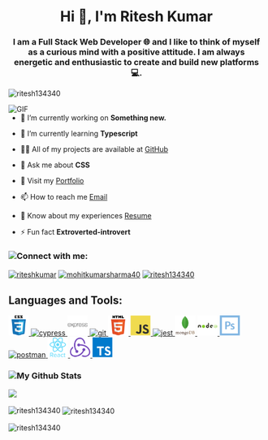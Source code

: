 <h1 align="center">Hi 👋, I'm Ritesh Kumar</h1>

<h3 align="center">I am a Full Stack Web Developer 🌐 and I like to think of myself as a curious mind with a positive attitude. I am always energetic and enthusiastic to create and build new platforms 💻.</h3>

<p align="left"> <img src="https://komarev.com/ghpvc/?username=ritesh134340&label=Profile%20views&color=0e75b6&style=flat" alt="ritesh134340" /> </p>


<img align="right" alt="GIF" src="https://www.aalpha.net/wp-content/uploads/2020/12/full-stack-development.gif" width="550px"/>

- 🔭 I’m currently working on **Something new.**

- 🌱 I’m currently learning **Typescript**

- 👨‍💻 All of my projects are available at [GitHub](https://ritesh134340.github.io/)

- 💬 Ask me about **CSS**

- 👨‍ Visit my [Portfolio](https://ritesh134340.github.io/)

- 📫 How to reach me [Email](mailto:riteshkumar134340@gmail.com)

- 📄 Know about my experiences [Resume](https://drive.google.com/file/d/1kY_wIb3m12dG8qCaamZeiPqXhiq5SA9P/view?usp=sharing)

- ⚡ Fun fact **Extroverted-introvert**

<h3 align="left"><img width="30px" margin-right="10px" src="https://emojis.slackmojis.com/emojis/images/1579216111/7550/pikachu_wave.gif?1579216111"></img>Connect with me:</h3>
<p align="left">
<a href="https://twitter.com/riteshkumar" target="blank"><img align="center" src="https://raw.githubusercontent.com/rahuldkjain/github-profile-readme-generator/master/src/images/icons/Social/twitter.svg" alt="riteshkumar" height="30" width="40" /></a>
  <a href="https://codesandbox.io/u/Ritesh134340" target="blank"><img align="center" src="https://raw.githubusercontent.com/rahuldkjain/github-profile-readme-generator/master/src/images/icons/Social/codesandbox.svg" alt="mohitkumarsharma40" height="30" width="40" /></a>
<a href="https://linkedin.com/in/ritesh134340" target="blank"><img align="center" src="https://raw.githubusercontent.com/rahuldkjain/github-profile-readme-generator/master/src/images/icons/Social/linked-in-alt.svg" alt="ritesh134340" height="30" width="40" /></a>

</p>

<h2 align="left">Languages and Tools:</h2>
<p align="left"> <a href="https://www.w3schools.com/css/" target="_blank" rel="noreferrer"> <img src="https://raw.githubusercontent.com/devicons/devicon/master/icons/css3/css3-original-wordmark.svg" alt="css3" width="40" height="40"/> </a> <a href="https://www.cypress.io" target="_blank" rel="noreferrer"> <img src="https://raw.githubusercontent.com/simple-icons/simple-icons/6e46ec1fc23b60c8fd0d2f2ff46db82e16dbd75f/icons/cypress.svg" alt="cypress" width="40" height="40"/> </a> <a href="https://expressjs.com" target="_blank" rel="noreferrer"> <img src="https://raw.githubusercontent.com/devicons/devicon/master/icons/express/express-original-wordmark.svg" alt="express" width="40" height="40"/> </a> <a href="https://git-scm.com/" target="_blank" rel="noreferrer"> <img src="https://www.vectorlogo.zone/logos/git-scm/git-scm-icon.svg" alt="git" width="40" height="40"/> </a> <a href="https://www.w3.org/html/" target="_blank" rel="noreferrer"> <img src="https://raw.githubusercontent.com/devicons/devicon/master/icons/html5/html5-original-wordmark.svg" alt="html5" width="40" height="40"/> </a> <a href="https://developer.mozilla.org/en-US/docs/Web/JavaScript" target="_blank" rel="noreferrer"> <img src="https://raw.githubusercontent.com/devicons/devicon/master/icons/javascript/javascript-original.svg" alt="javascript" width="40" height="40"/> </a> <a href="https://jestjs.io" target="_blank" rel="noreferrer"> <img src="https://www.vectorlogo.zone/logos/jestjsio/jestjsio-icon.svg" alt="jest" width="40" height="40"/> </a> <a href="https://www.mongodb.com/" target="_blank" rel="noreferrer"> <img src="https://raw.githubusercontent.com/devicons/devicon/master/icons/mongodb/mongodb-original-wordmark.svg" alt="mongodb" width="40" height="40"/> </a> <a href="https://nodejs.org" target="_blank" rel="noreferrer"> <img src="https://raw.githubusercontent.com/devicons/devicon/master/icons/nodejs/nodejs-original-wordmark.svg" alt="nodejs" width="40" height="40"/> </a> <a href="https://www.photoshop.com/en" target="_blank" rel="noreferrer"> <img src="https://raw.githubusercontent.com/devicons/devicon/master/icons/photoshop/photoshop-line.svg" alt="photoshop" width="40" height="40"/> </a> <a href="https://postman.com" target="_blank" rel="noreferrer"> <img src="https://www.vectorlogo.zone/logos/getpostman/getpostman-icon.svg" alt="postman" width="40" height="40"/> </a> <a href="https://reactjs.org/" target="_blank" rel="noreferrer"> <img src="https://raw.githubusercontent.com/devicons/devicon/master/icons/react/react-original-wordmark.svg" alt="react" width="40" height="40"/> </a> <a href="https://redux.js.org" target="_blank" rel="noreferrer"> <img src="https://raw.githubusercontent.com/devicons/devicon/master/icons/redux/redux-original.svg" alt="redux" width="40" height="40"/> </a> <a href="https://www.typescriptlang.org/" target="_blank" rel="noreferrer"> <img src="https://raw.githubusercontent.com/devicons/devicon/master/icons/typescript/typescript-original.svg" alt="typescript" width="40" height="40"/> </a> </p>

<h3><img src="https://emojis.slackmojis.com/emojis/images/1471045852/841/hero.gif?1471045852"></img>My Github Stats</h3>

<img src="https://activity-graph.herokuapp.com/graph?username=Ritesh134340&theme=react-dark&bg_color=20232a&hide_border=true&area=true"></img>

<p><img align="left" src="https://github-readme-stats.vercel.app/api/top-langs?username=ritesh134340&show_icons=true&locale=en&layout=compact" alt="ritesh134340" /></p>

<p>&nbsp;<img align="center" src="https://github-readme-stats.vercel.app/api?username=ritesh134340&show_icons=true&locale=en" alt="ritesh134340" /></p>

<p><img align="center" src="https://github-readme-streak-stats.herokuapp.com/?user=ritesh134340&" alt="ritesh134340" /></p>
